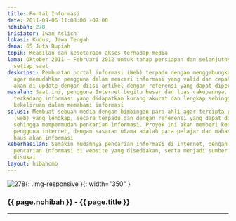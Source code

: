 ```yaml
---
title: Portal Informasi
date: 2011-09-06 11:08:00 +07:00
nohibah: 278
inisiator: Iwan Aslich
lokasi: Kudus, Jawa Tengah
dana: 65 Juta Rupiah
topik: Keadilan dan kesetaraan akses terhadap media
lama: Oktober 2011 – Februari 2012 untuk tahap persiapan dan selanjutnya akan di-update
  setiap saat
deskripsi: Pembuatan portal informasi (Web) terpadu dengan menggabungkan semua kategori
  agar memudahkan pengguna dalam mencari informasi yang valid dan cepat. Portal ini
  akan di-update dengan diisi artikel dengan referensi yang dapat dipercaya
masalah: Saat ini, pengguna Internet begitu besar dan luas cakupannya. Akan tetapi,
  terkadang informasi yang didapatkan kurang akurat dan lengkap sehingga dapat menimbulkan
  kekeliruan dalam memahami informasi
solusi: Membuat sebuah media dengan bimbingan para ahli agar tercipta portal informasi
  (web) yang lengkap, secara terpadu dan dengan referensi yang dapat dipertanggungjawabkan
  sehingga mempermudah pencarian informasi. Proyek ini akan memberi keuntungan kepada
  pengguna internet, dengan sasaran utama adalah para pelajar dan mahasiswa yang sangat
  haus akan informasi
keberhasilan: Semakin mudahnya pencarian informasi di internet, dengan semakin banyaknya
  pencarian informasi di website yang disediakan, serta menjadi sumber referensi yang
  disukai
layout: hibahcmb
---
```


![278](/static/img/hibahcmb/278.png){: .img-responsive }{: width="350" }

### {{ page.nohibah }} - {{ page.title }}

---
